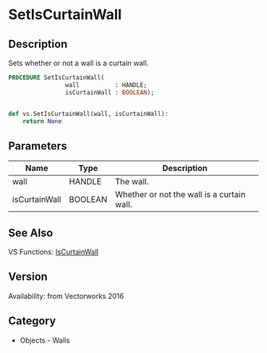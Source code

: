 # SetIsCurtainWall

## Description
Sets whether or not a wall is a curtain wall.

```pascal
PROCEDURE SetIsCurtainWall(
				wall          : HANDLE;
				isCurtainWall : BOOLEAN);
```

```python

def vs.SetIsCurtainWall(wall, isCurtainWall):
    return None
```

## Parameters
|Name|Type|Description|
|---|---|---|
|wall|HANDLE|The wall.|
|isCurtainWall|BOOLEAN|Whether or not the wall is a curtain wall.|

## See Also
VS Functions:
[IsCurtainWall](IsCurtainWall.md)

## Version
Availability: from Vectorworks 2016
## Category
* Objects - Walls

